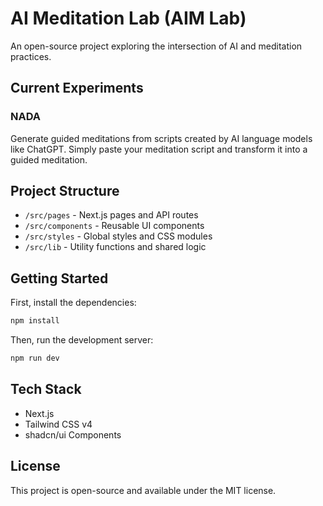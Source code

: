 # AI Meditation Lab (AIM Lab)

An open-source project exploring the intersection of AI and meditation practices.

## Current Experiments

### NADA

Generate guided meditations from scripts created by AI language models like ChatGPT. Simply paste your meditation script and transform it into a guided meditation.

## Project Structure

- `/src/pages` - Next.js pages and API routes
- `/src/components` - Reusable UI components
- `/src/styles` - Global styles and CSS modules
- `/src/lib` - Utility functions and shared logic

## Getting Started

First, install the dependencies:

```bash
npm install
```

Then, run the development server:

```bash
npm run dev
```

## Tech Stack

- Next.js
- Tailwind CSS v4
- shadcn/ui Components

## License

This project is open-source and available under the MIT license.
